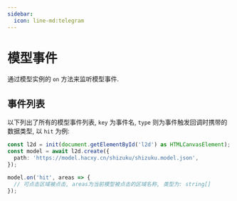 ```yaml
---
sidebar:
  icon: line-md:telegram
---
```


# 模型事件

通过模型实例的 `on` 方法来监听模型事件.

## 事件列表

以下列出了所有的模型事件列表, `key` 为事件名, `type` 则为事件触发回调时携带的数据类型, 以 `hit` 为例:

```ts
const l2d = init(document.getElementById('l2d') as HTMLCanvasElement);
const model = await l2d.create({
  path: 'https://model.hacxy.cn/shizuku/shizuku.model.json',
});

model.on('hit', areas => {
  // 可点击区域被点击, areas为当前模型被点击的区域名称, 类型为: string[]
});
```

<!--@include: ../../api/interfaces/Emits.md-->
